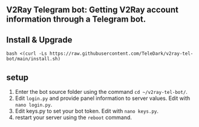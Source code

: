 ## V2Ray Telegram bot: **Getting V2Ray account information through a Telegram bot.**


## Install & Upgrade

```
bash <(curl -Ls https://raw.githubusercontent.com/TeleDark/v2ray-tel-bot/main/install.sh)
```

## setup
1. Enter the bot source folder using the command `cd ~/v2ray-tel-bot/`.
2. Edit `login.py` and provide panel information to server values. Edit with `nano login.py`.
3. Edit keys.py to set your bot token. Edit with `nano keys.py`.
4. restart your server using the `reboot` command.
